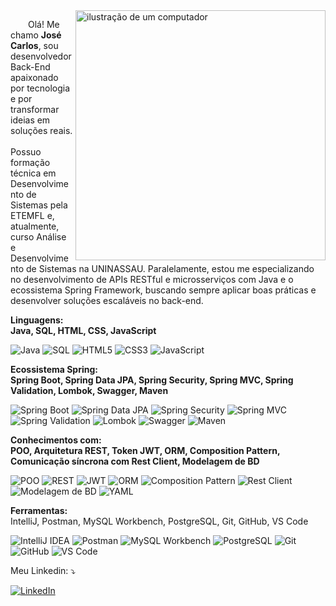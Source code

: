 <!-- Imagem de um computador à direita -->
<img src="https://raw.githubusercontent.com/MicaelliMedeiros/micaellimedeiros/master/image/computer-illustration.png" alt="ilustração de um computador" min-width="400px" max-width="400px" width="400px" align="right">

<!-- Introdução e informações pessoais do desenvolvedor -->
<p align="left" style="text-indent: 2em;"> 
  Olá! Me chamo <strong>José Carlos</strong>, sou desenvolvedor Back-End apaixonado por tecnologia e por transformar ideias em soluções reais.<br><br>
  Possuo formação técnica em Desenvolvimento de Sistemas pela ETEMFL e, atualmente, curso Análise e Desenvolvimento de Sistemas na UNINASSAU. Paralelamente, estou me especializando no desenvolvimento de APIs RESTful e microsserviços com Java e o ecossistema Spring Framework, buscando sempre aplicar boas práticas e desenvolver soluções escaláveis no back-end.
</p>

<!-- Linguagens de programação que o desenvolvedor conhece -->
<p align="left">
  <strong>Linguagens:</strong><br>
  <strong>Java, SQL, HTML, CSS, JavaScript</strong>
</p>

<!-- Exibição de badges das linguagens e tecnologias conhecidas -->
<p align="left">
  <img src="https://img.shields.io/badge/Java-007396?style=flat-square&logo=java&logoColor=white" alt="Java"/>
  <img src="https://img.shields.io/badge/SQL-336791?style=flat-square&logo=postgresql&logoColor=white" alt="SQL"/>
  <img src="https://img.shields.io/badge/HTML5-E34F26?style=flat-square&logo=html5&logoColor=white" alt="HTML5"/>
  <img src="https://img.shields.io/badge/CSS3-1572B6?style=flat-square&logo=css3&logoColor=white" alt="CSS3"/>
  <img src="https://img.shields.io/badge/JavaScript-F7DF1E?style=flat-square&logo=javascript&logoColor=black" alt="JavaScript"/>
</p>

<!-- Tecnologias do ecossistema Spring que o desenvolvedor conhece -->
<p align="left">
   <strong>Ecossistema Spring:</strong><br>
  <strong>Spring Boot, Spring Data JPA, Spring Security, Spring MVC, Spring Validation, Lombok, Swagger, Maven</strong>
</p>

<!-- Exibição de badges das tecnologias do ecossistema Spring -->
<p align="left">
  <img src="https://img.shields.io/badge/Spring%20Boot-6DB33F?style=flat-square&logo=spring-boot&logoColor=white" alt="Spring Boot"/>
  <img src="https://img.shields.io/badge/Spring%20Data%20JPA-6DB33F?style=flat-square&logo=spring&logoColor=white" alt="Spring Data JPA"/>
  <img src="https://img.shields.io/badge/Spring%20Security-6DB33F?style=flat-square&logo=spring-security&logoColor=white" alt="Spring Security"/>
  <img src="https://img.shields.io/badge/Spring%20MVC-6DB33F?style=flat-square&logo=spring&logoColor=white" alt="Spring MVC"/>
  <img src="https://img.shields.io/badge/Spring%20Validation-6DB33F?style=flat-square&logo=spring&logoColor=white" alt="Spring Validation"/>
  <img src="https://img.shields.io/badge/Lombok-ED8B00?style=flat-square&logo=lombok&logoColor=white" alt="Lombok"/>
  <img src="https://img.shields.io/badge/Swagger-85EA2D?style=flat-square&logo=swagger&logoColor=black" alt="Swagger"/>
  <img src="https://img.shields.io/badge/Maven-C71A36?style=flat-square&logo=apache-maven&logoColor=white" alt="Maven"/>
</p>

<!-- Conhecimentos do desenvolvedor em conceitos e padrões -->
<p align="left">
  <strong>Conhecimentos com:</strong><br>
  <strong>POO, Arquitetura REST, Token JWT, ORM, Composition Pattern, Comunicação síncrona com Rest Client, Modelagem de BD</strong>
</p>

<!-- Exibição de badges para os conhecimentos técnicos -->
<p align="left">
  <!-- POO -->
  <img src="https://img.shields.io/badge/POO-OOP-6DB33F?style=flat-square&logo=abstract&logoColor=white" alt="POO"/>
  <!-- Arquitetura REST -->
  <img src="https://img.shields.io/badge/REST%20API-Architectural%20Style-6DB33F?style=flat-square&logo=cloudflare&logoColor=white" alt="REST"/>
  <!-- Token JWT -->
  <img src="https://img.shields.io/badge/JWT-Token%20Auth-000000?style=flat-square&logo=jsonwebtokens&logoColor=white" alt="JWT"/>
  <!-- ORM -->
  <img src="https://img.shields.io/badge/ORM-Object%20Relational%20Mapping-5272B4?style=flat-square&logo=databricks&logoColor=white" alt="ORM"/>
  <!-- Composition Pattern -->
  <img src="https://img.shields.io/badge/Composition%20Pattern-Design%20Pattern-764ABC?style=flat-square&logo=patternfly&logoColor=white" alt="Composition Pattern"/>
  <!-- Comunicação síncrona com Rest Client -->
  <img src="https://img.shields.io/badge/Rest%20Client-Synchronous%20Comm-FF6C37?style=flat-square&logo=postman&logoColor=white" alt="Rest Client"/>
  <!-- Modelagem de BD -->
  <img src="https://img.shields.io/badge/Modelagem%20de%20BD-Diagramas%20ER-2D74C9?style=flat-square&logo=database&logoColor=white" alt="Modelagem de BD"/>
  <!-- Configuração em arquivos YAML -->
  <img src="https://img.shields.io/badge/YAML-Configuration-000080?style=flat-square&logo=yaml&logoColor=white" alt="YAML"/>
</p>

<!-- Ferramentas utilizadas no dia a dia do desenvolvedor -->
<p align="left">
  <strong>Ferramentas:</strong><br>
  IntelliJ, Postman, MySQL Workbench, PostgreSQL, Git, GitHub, VS Code
</p>

<!-- Exibição de badges das ferramentas utilizadas -->
<p align="left">
  <img src="https://img.shields.io/badge/IntelliJ-000000?style=flat-square&logo=intellij-idea&logoColor=white" alt="IntelliJ IDEA"/>
  <img src="https://img.shields.io/badge/Postman-FF6C37?style=flat-square&logo=postman&logoColor=white" alt="Postman"/>
  <img src="https://img.shields.io/badge/MySQL%20Workbench-4479A1?style=flat-square&logo=mysql&logoColor=white" alt="MySQL Workbench"/>
  <img src="https://img.shields.io/badge/PostgreSQL-336791?style=flat-square&logo=postgresql&logoColor=white" alt="PostgreSQL"/>
  <img src="https://img.shields.io/badge/Git-F05032?style=flat-square&logo=git&logoColor=white" alt="Git"/>
  <img src="https://img.shields.io/badge/GitHub-181717?style=flat-square&logo=github&logoColor=white" alt="GitHub"/>
  <img src="https://img.shields.io/badge/VS%20Code-007ACC?style=flat-square&logo=visual-studio-code&logoColor=white" alt="VS Code"/>
</p>

<!-- Links para as redes sociais do desenvolvedor -->
<p align="left">
  Meu Linkedin: ⤵️
</p>

<!-- Exibição dos links de contato com ícones -->
<p align="left">
  <a href="https://www.linkedin.com/in/jos%C3%A9-carlos-561294248/" title="LinkedIn">
    <img src="https://img.shields.io/badge/-Linkedin-0e76a8?style=flat-square&logo=Linkedin&logoColor=white&link=https://www.linkedin.com/in/jos%C3%A9-carlos-561294248/" alt="LinkedIn"/>
  </a>
</p>
